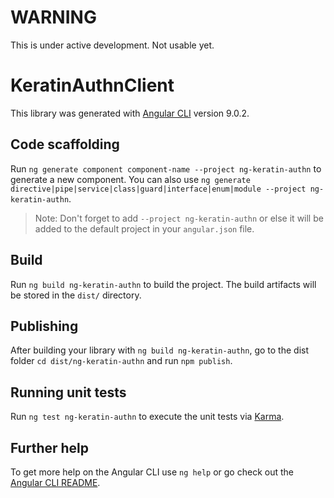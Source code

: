 # WARNING
This is under active development. Not usable yet.
# KeratinAuthnClient

This library was generated with [Angular CLI](https://github.com/angular/angular-cli) version 9.0.2.

## Code scaffolding

Run `ng generate component component-name --project ng-keratin-authn` to generate a new component. You can also use `ng generate directive|pipe|service|class|guard|interface|enum|module --project ng-keratin-authn`.
> Note: Don't forget to add `--project ng-keratin-authn` or else it will be added to the default project in your `angular.json` file. 

## Build

Run `ng build ng-keratin-authn` to build the project. The build artifacts will be stored in the `dist/` directory.

## Publishing

After building your library with `ng build ng-keratin-authn`, go to the dist folder `cd dist/ng-keratin-authn` and run `npm publish`.

## Running unit tests

Run `ng test ng-keratin-authn` to execute the unit tests via [Karma](https://karma-runner.github.io).

## Further help

To get more help on the Angular CLI use `ng help` or go check out the [Angular CLI README](https://github.com/angular/angular-cli/blob/master/README.md).
